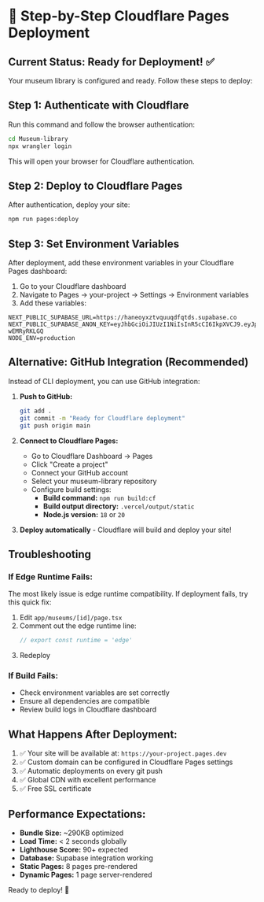 # 🚀 Step-by-Step Cloudflare Pages Deployment

## Current Status: Ready for Deployment! ✅

Your museum library is configured and ready. Follow these steps to deploy:

## Step 1: Authenticate with Cloudflare

Run this command and follow the browser authentication:
```bash
cd Museum-library
npx wrangler login
```

This will open your browser for Cloudflare authentication.

## Step 2: Deploy to Cloudflare Pages

After authentication, deploy your site:
```bash
npm run pages:deploy
```

## Step 3: Set Environment Variables

After deployment, add these environment variables in your Cloudflare Pages dashboard:

1. Go to your Cloudflare dashboard
2. Navigate to Pages → your-project → Settings → Environment variables
3. Add these variables:

```
NEXT_PUBLIC_SUPABASE_URL=https://haneoyxztvquuqdfqtds.supabase.co
NEXT_PUBLIC_SUPABASE_ANON_KEY=eyJhbGciOiJIUzI1NiIsInR5cCI6IkpXVCJ9.eyJpc3MiOiJzdXBhYmFzZSIsInJlZiI6ImhhbmVveXh6dHZxdXVxZGZxdGRzIiwicm9sZSI6ImFub24iLCJpYXQiOjE3NTE5NzU2NjksImV4cCI6MjA2NzU1MTY2OX0.OkXk2baMymJVAvLoCobWijAS_JO1vpy0-wEMRyRKLGQ
NODE_ENV=production
```

## Alternative: GitHub Integration (Recommended)

Instead of CLI deployment, you can use GitHub integration:

1. **Push to GitHub:**
   ```bash
   git add .
   git commit -m "Ready for Cloudflare deployment"
   git push origin main
   ```

2. **Connect to Cloudflare Pages:**
   - Go to Cloudflare Dashboard → Pages
   - Click "Create a project"
   - Connect your GitHub account
   - Select your museum-library repository
   - Configure build settings:
     - **Build command:** `npm run build:cf`
     - **Build output directory:** `.vercel/output/static`
     - **Node.js version:** `18` or `20`

3. **Deploy automatically** - Cloudflare will build and deploy your site!

## Troubleshooting

### If Edge Runtime Fails:
The most likely issue is edge runtime compatibility. If deployment fails, try this quick fix:

1. Edit `app/museums/[id]/page.tsx`
2. Comment out the edge runtime line:
   ```typescript
   // export const runtime = 'edge'
   ```
3. Redeploy

### If Build Fails:
- Check environment variables are set correctly
- Ensure all dependencies are compatible
- Review build logs in Cloudflare dashboard

## What Happens After Deployment:

1. ✅ Your site will be available at: `https://your-project.pages.dev`
2. ✅ Custom domain can be configured in Cloudflare Pages settings
3. ✅ Automatic deployments on every git push
4. ✅ Global CDN with excellent performance
5. ✅ Free SSL certificate

## Performance Expectations:

- **Bundle Size:** ~290KB optimized
- **Load Time:** < 2 seconds globally
- **Lighthouse Score:** 90+ expected
- **Database:** Supabase integration working
- **Static Pages:** 8 pages pre-rendered
- **Dynamic Pages:** 1 page server-rendered

Ready to deploy! 🎉
